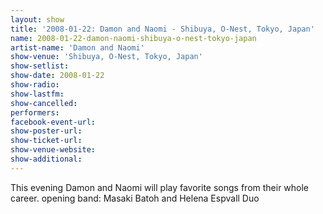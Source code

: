 ```yaml
---
layout: show
title: '2008-01-22: Damon and Naomi - Shibuya, O-Nest, Tokyo, Japan'
name: 2008-01-22-damon-naomi-shibuya-o-nest-tokyo-japan
artist-name: 'Damon and Naomi'
show-venue: 'Shibuya, O-Nest, Tokyo, Japan'
show-setlist: 
show-date: 2008-01-22
show-radio: 
show-lastfm: 
show-cancelled: 
performers: 
facebook-event-url: 
show-poster-url: 
show-ticket-url: 
show-venue-website: 
show-additional: 
---
```


This evening Damon and Naomi will play favorite songs from their whole career. opening band: Masaki Batoh and Helena Espvall Duo 